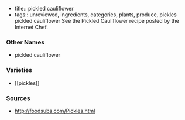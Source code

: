- title:: pickled cauliflower
- tags:: unreviewed, ingredients, categories, plants, produce, pickles
pickled cauliflower See the Pickled Cauliflower recipe posted by the Internet Chef.

### Other Names

* pickled cauliflower

### Varieties

* [[pickles]]

### Sources
* http://foodsubs.com/Pickles.html
